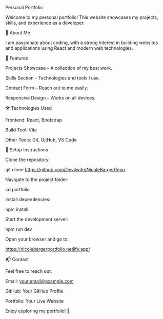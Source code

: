 Personal Portfolio

Welcome to my personal portfolio! This website showcases my projects, skills, and experience as a developer.

🌟 About Me

I am passionate about coding, with a strong interest in building websites and applications using React and modern web technologies.

🚀 Features

Projects Showcase – A collection of my best work.

Skills Section – Technologies and tools I use.

Contact Form – Reach out to me easily.

Responsive Design – Works on all devices.

🛠️ Technologies Used

Frontend: React, Bootstrap

Build Tool: Vite

Other Tools: Git, GitHub, VS Code

📂 Setup Instructions

Clone the repository:

git clone https://github.com/Devilwife/NicoleBargerRepo

Navigate to the project folder:

cd portfolio

Install dependencies:

npm install

Start the development server:

npm run dev

Open your browser and go to:

https://nicolebargerportfolio.netlify.app/

📬 Contact

Feel free to reach out:

Email: your.email@example.com

GitHub: Your GitHub Profile

Portfolio: Your Live Website

Enjoy exploring my portfolio! 🚀

